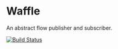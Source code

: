 # Waffle

An abstract flow publisher and subscriber.

[![Build Status](https://secure.travis-ci.org/peanut/waffle.png?branch=master)](http://travis-ci.org/peanut/waffle)